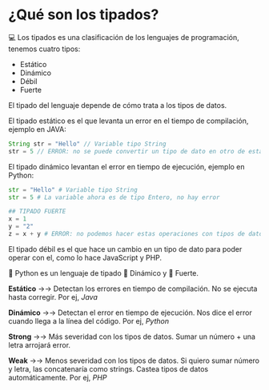 # ¿Qué son los tipados?

💻 Los tipados es una clasificación de los lenguajes de programación, tenemos cuatro tipos:

-   Estático
-   Dinámico
-   Débil
-   Fuerte

El tipado del lenguaje depende de cómo trata a los tipos de datos.

El tipado estático es el que levanta un error en el tiempo de compilación, ejemplo en JAVA:

```java
String str = "Hello" // Variable tipo String
str = 5 // ERROR: no se puede convertir un tipo de dato en otro de esta forma.
```

El tipado dinámico levantan el error en tiempo de ejecución, ejemplo en Python:

```python
str = "Hello" # Variable tipo String
str = 5 # La variable ahora es de tipo Entero, no hay error

## TIPADO FUERTE
x = 1
y = "2"
z = x + y # ERROR: no podemos hacer estas operaciones con tipos de datos distintos entre sí
```

El tipado débil es el que hace un cambio en un tipo de dato para poder operar con el, como lo hace JavaScript y PHP.

🐍 Python es un lenguaje de tipado 👾 Dinámico y 💪 Fuerte.

**Estático** →→ Detectan los errores en tiempo de compilación. No se ejecuta hasta corregir. Por ej, _Java_

**Dinámico** →→ Detectan el error en tiempo de ejecución. Nos dice el error cuando llega a la línea del código. Por ej, _Python_

**Strong** →→ Más severidad con los tipos de datos. Sumar un número + una letra arrojará error.

**Weak** →→ Menos severidad con los tipos de datos. Si quiero sumar número y letra, las concatenaría como strings. Castea tipos de datos automáticamente. Por ej, _PHP_